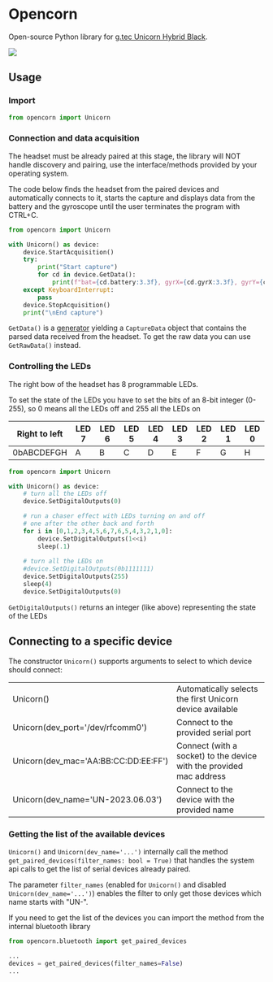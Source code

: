 # Opencorn

Open-source Python library for [g.tec Unicorn Hybrid Black](https://www.gtec.at/product/unicorn-hybrid-black/).

![](https://www.gtec.at/wp-content/uploads/2023/09/unicorn-hybrid-black-bundle.jpg)

## Usage

### Import

```python
from opencorn import Unicorn
```

### Connection and data acquisition

The headset must be already paired at this stage, the library will NOT handle discovery and pairing, use the interface/methods provided by your operating system.

The code below finds the headset from the paired devices and automatically connects to it, starts the capture and displays data from the battery and the gyroscope until the user terminates the program with CTRL+C.

```python
from opencorn import Unicorn

with Unicorn() as device:
    device.StartAcquisition()
    try:
        print("Start capture")
        for cd in device.GetData():
            print(f"bat={cd.battery:3.3f}, gyrX={cd.gyrX:3.3f}, gyrY={cd.gyrY:3.3f}, gyrZ={cd.gyrZ:3.3f}", end='\r')
    except KeyboardInterrupt:
        pass
    device.StopAcquisition()
    print("\nEnd capture")

```

`GetData()` is a [generator](https://wiki.python.org/moin/Generators) yielding a `CaptureData` object that contains the parsed data received from the headset. To get the raw data you can use `GetRawData()` instead.

### Controlling the LEDs

The right bow of the headset has 8 programmable LEDs.

To set the state of the LEDs you have to set the bits of an 8-bit integer (0-255),
so 0 means all the LEDs off and 255 all the LEDs on

| Right to left | LED 7 | LED 6 | LED 5 | LED 4 | LED 3 | LED 2 | LED 1 | LED 0 |
| ------------- | ----- | ----- | ----- | ----- | ----- | ----- | ----- | ----- |
| 0bABCDEFGH    | A     | B     | C     | D     | E     | F     | G     | H     |

```python
from opencorn import Unicorn

with Unicorn() as device:
    # turn all the LEDs off
    device.SetDigitalOutputs(0)

    # run a chaser effect with LEDs turning on and off
    # one after the other back and forth
    for i in [0,1,2,3,4,5,6,7,6,5,4,3,2,1,0]:
        device.SetDigitalOutputs(1<<i)
        sleep(.1)
  
    # turn all the LEDs on
    #device.SetDigitalOutputs(0b1111111)
    device.SetDigitalOutputs(255)
    sleep(4)
    device.SetDigitalOutputs(0)
```

`GetDigitalOutputs()` returns an integer (like above) representing the state of the LEDs

## Connecting to a specific device

The constructor `Unicorn()` supports arguments to select to which device should connect:

|                                      |                                                                     |
| ------------------------------------ | ------------------------------------------------------------------- |
| Unicorn()                            | Automatically selects the first Unicorn device available            |
| Unicorn(dev_port='/dev/rfcomm0')     | Connect to the provided serial port                                 |
| Unicorn(dev_mac='AA:BB:CC:DD:EE:FF') | Connect (with a socket) to the device with the provided mac address |
| Unicorn(dev_name='UN-2023.06.03')    | Connect to the device with the provided name                        |

### Getting the list of the available devices
`Unicorn()` and `Unicorn(dev_name='...')` internally call the method `get_paired_devices(filter_names: bool = True)` that handles the system api calls to get the list of serial devices already paired.

The parameter `filter_names` (enabled for `Unicorn()` and disabled `Unicorn(dev_name='...')`) enables the filter to only get those devices which name starts with "UN-".

If you need to get the list of the devices you can import the method from the internal bluetooth library
```python
from opencorn.bluetooth import get_paired_devices

...
devices = get_paired_devices(filter_names=False)
...

```